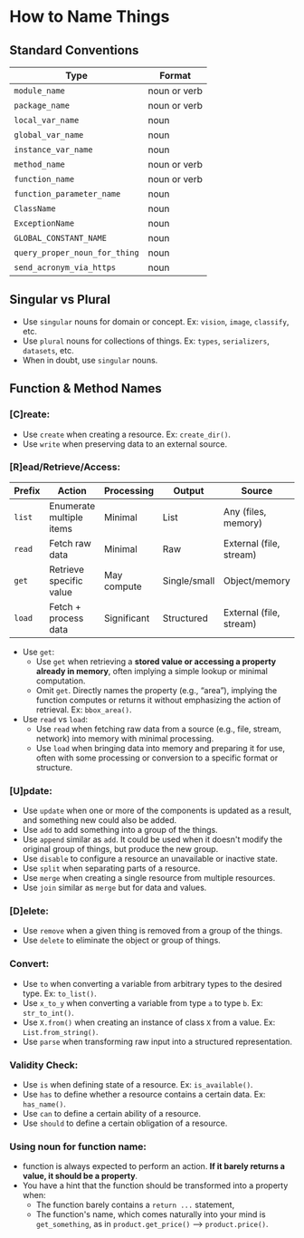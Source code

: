 # How to Name Things

## Standard Conventions

| Type                          | Format       |
|-------------------------------|--------------|
| `module_name`                 | noun or verb |
| `package_name`                | noun or verb |
| `local_var_name`              | noun         |
| `global_var_name`             | noun         |
| `instance_var_name`           | noun         |
| `method_name`                 | noun or verb |
| `function_name`               | noun or verb |
| `function_parameter_name`     | noun         |
| `ClassName`                   | noun         |
| `ExceptionName`               | noun         |
| `GLOBAL_CONSTANT_NAME`        | noun         |
| `query_proper_noun_for_thing` | noun         |
| `send_acronym_via_https`      | noun         |

## Singular vs Plural

- Use `singular` nouns for domain or concept. Ex: `vision`, `image`, `classify`, etc.
- Use `plural` nouns for collections of things. Ex: `types`, `serializers`, `datasets`, etc.
- When in doubt, use `singular` nouns.

## Function & Method Names

### **[C]reate:**
- Use `create` when creating a resource. Ex: `create_dir()`.
- Use `write` when preserving data to an external source.

### **[R]ead/Retrieve/Access:**

| Prefix | Action                   | Processing  | Output       | Source                  | Examples                          |
|--------|--------------------------|-------------|--------------|-------------------------|-----------------------------------|
| `list` | Enumerate multiple items | Minimal     | List         | Any (files, memory)     | `list_datasets()`, `list_files()` |
| `read` | Fetch raw data           | Minimal     | Raw          | External (file, stream) |                                   |
| `get`  | Retrieve specific value  | May compute | Single/small | Object/memory           |                                   |
| `load` | Fetch + process data     | Significant | Structured   | External (file, stream) |                                   |
  
- Use `get`:
  - Use `get` when retrieving a **stored value or accessing a property already in memory**, often implying a simple lookup or minimal computation.
  - Omit `get`. Directly names the property (e.g., “area”), implying the function computes or returns it without emphasizing the action of retrieval. Ex: `bbox_area()`.
- Use `read` vs `load`:
  - Use `read` when fetching raw data from a source (e.g., file, stream, network) into memory with minimal processing.
  - Use `load` when bringing data into memory and preparing it for use, often with some processing or conversion to a specific format or structure.  

### **[U]pdate:**
- Use `update` when one or more of the components is updated as a result, and something new could also be added.
- Use `add` to add something into a group of the things.
- Use `append` similar as `add`. It could be used when it doesn't modify the original group of things, but produce the new group.
- Use `disable` to configure a resource an unavailable or inactive state.
- Use `split` when separating parts of a resource.
- Use `merge` when creating a single resource from multiple resources.
- Use `join` similar as `merge` but for data and values.

### **[D]elete:**
- Use `remove` when a given thing is removed from a group of the things.
- Use `delete` to eliminate the object or group of things.

### **Convert:**
- Use `to` when converting a variable from arbitrary types to the desired type. Ex: `to_list()`.
- Use `x_to_y` when converting a variable from type `a` to type `b`. Ex: `str_to_int()`.
- Use `X.from()` when creating an instance of class `X` from a value. Ex: `List.from_string()`.
- Use `parse` when transforming raw input into a structured representation.

### **Validity Check:**
- Use `is` when defining state of a resource. Ex: `is_available()`.
- Use `has` to define whether a resource contains a certain data. Ex: `has_name()`.
- Use `can` to define a certain ability of a resource.
- Use `should` to define a certain obligation of a resource.

### **Using noun for function name:**
- function is always expected to perform an action. **If it barely returns a value, it should be a property**.
- You have a hint that the function should be transformed into a property
  when:
  - The function barely contains a `return ...` statement,
  - The function's name, which comes naturally into your mind is `get_something`, as in `product.get_price()` --> `product.price()`.

